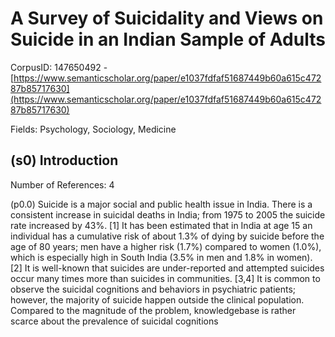 # A Survey of Suicidality and Views on Suicide in an Indian Sample of Adults

CorpusID: 147650492 - [https://www.semanticscholar.org/paper/e1037fdfaf51687449b60a615c47287b85717630](https://www.semanticscholar.org/paper/e1037fdfaf51687449b60a615c47287b85717630)

Fields: Psychology, Sociology, Medicine

## (s0) Introduction
Number of References: 4

(p0.0) Suicide is a major social and public health issue in India. There is a consistent increase in suicidal deaths in India; from 1975 to 2005 the suicide rate increased by 43%. [1] It has been estimated that in India at age 15 an individual has a cumulative risk of about 1.3% of dying by suicide before the age of 80 years; men have a higher risk (1.7%) compared to women (1.0%), which is especially high in South India (3.5% in men and 1.8% in women). [2] It is well-known that suicides are under-reported and attempted suicides occur many times more than suicides in communities. [3,4] It is common to observe the suicidal cognitions and behaviors in psychiatric patients; however, the majority of suicide happen outside the clinical population. Compared to the magnitude of the problem, knowledgebase is rather scarce about the prevalence of suicidal cognitions
